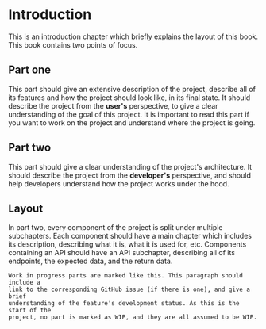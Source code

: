 # Introduction

This is an introduction chapter which briefly explains the layout of this book.
This book contains two points of focus.

## Part one

This part should give an extensive description of the project, describe all of
its features and how the project should look like, in its final state. It
should describe the project from the **user's** perspective, to give a clear
understanding of the goal of this project. It is important to read this part if
you want to work on the project and understand where the project is going.

## Part two

This part should give a clear understanding of the project's architecture. It
should describe the project from the **developer's** perspective, and should
help developers understand how the project works under the hood.

## Layout

In part two, every component of the project is split under multiple
subchapters. Each component should have a main chapter which includes its
description, describing what it is, what it is used for, etc. Components
containing an API should have an API subchapter, describing all of its
endpoints, the expected data, and the return data.

```admonish warning "**WIP**"
Work in progress parts are marked like this. This paragraph should include a
link to the corresponding GitHub issue (if there is one), and give a brief
understanding of the feature's development status. As this is the start of the
project, no part is marked as WIP, and they are all assumed to be WIP.
```
